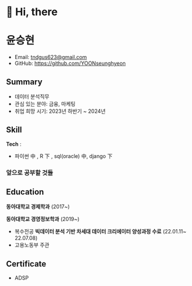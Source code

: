 # 👋 Hi, there
# 윤승현
- Email: tndgus623@gmail.com
- GitHub: https://github.com/YOONseunghyeon


## Summary
- 데이터 분석직무 
- 관심 있는 분야: 금융, 마케팅
- 취업 희망 시기: 2023년 하반기 ~ 2024년 

## Skill
**Tech** : 
 - 파이썬 中 , R 下 , sql(oracle) 中, django 下 


### 앞으로 공부할 것들

## Education

**동아대학교 경제학과** (2017~) 

**동아대학교 경영정보학과** (2019~)
- 복수전공
**빅데이터 분석 기반 차세대 데이터 크리에이터 양성과정 수료** (22.01.11~ 22.07.08)
- 고용노동부 주관

## Certificate
- ADSP



